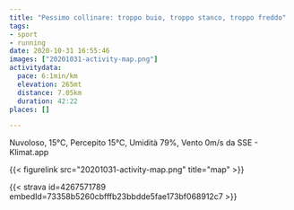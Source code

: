```yaml
---
title: "Pessimo collinare: troppo buio, troppo stanco, troppo freddo"
tags:
- sport
- running
date: 2020-10-31 16:55:46
images: ["20201031-activity-map.png"]
activitydata:
  pace: 6:1min/km
  elevation: 265mt
  distance: 7.05km
  duration: 42:22
places: []

---
```


Nuvoloso, 15°C, Percepito 15°C, Umidità 79%, Vento 0m/s da SSE - Klimat.app



{{< figurelink src="20201031-activity-map.png" title="map" >}}


{{< strava id=4267571789 embedId=73358b5260cbfffb23bbdde5fae173bf068912c7 >}}
